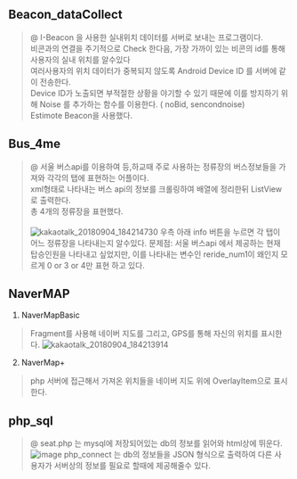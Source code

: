 ## Beacon_dataCollect
>@ I-Beacon 을 사용한 실내위치 데이터를 서버로 보내는 프로그램이다.<br>
비콘과의 연결을 주기적으로 Check 한다음, 가장 가까이 있는 비콘의 id를 통해 사용자의 실내 위치를 알수있다<br>
여러사용자의 위치 데이터가 중복되지 않도록 Android Device ID 를 서버에 같이 전송한다.<br>
Device ID가 노출되면 부적절한 상황을 야기할 수 있기 때문에 이를 방지하기 위해 Noise 를 추가하는 함수를 이용한다. ( noBid, sencondnoise)<br>
Estimote Beacon을 사용했다.


## Bus_4me
>@ 서울 버스api를 이용하여 등,하교때 주로 사용하는 정류장의 버스정보들을 가져와 각각의 탭에 표현하는 어플이다.<br>
xml형태로 나타내는 버스 api의 정보를 크롤링하여 배열에 정리한뒤 ListView로 출력한다.<br>
총 4개의 정류장을 표현했다.<br><br>
![kakaotalk_20180904_184214730](https://user-images.githubusercontent.com/30405844/45024791-c4d83a00-b074-11e8-8375-48aff8d83a8b.jpg)
우측 아래 info 버튼을 누르면 각 탭이 어느 정류장을 나타내는지 알수있다.
문제점: 서울 버스api 에서 제공하는 현재 탑승인원을 나타내고 싶었지만, 이를 나타내는 변수인 reride_num1이 왜인지 모르게 0 or 3 or 4만 표현 하고 있다.


## NaverMAP
1. NaverMapBasic
> Fragment를 사용해 네이버 지도를 그리고, GPS를 통해 자신의 위치를 표시한다.
![kakaotalk_20180904_184213914](https://user-images.githubusercontent.com/30405844/45024792-c4d83a00-b074-11e8-8641-c7783beeb747.jpg)
2. NaverMap+
> php 서버에 접근해서 가져온 위치들을 네이버 지도 위에 OverlayItem으로 표시한다.

## php_sql
>@ seat.php 는 mysql에 저장되어있는 db의 정보를 읽어와 html상에 뛰운다.<br>
![image](https://user-images.githubusercontent.com/30405844/45025017-4e880780-b075-11e8-80c8-fae654e278f0.png)
php_connect 는 db의 정보들을 JSON 형식으로 출력하여 다른 사용자가 서버상의 정보를 필요로 할때에 제공해줄수 있다.

